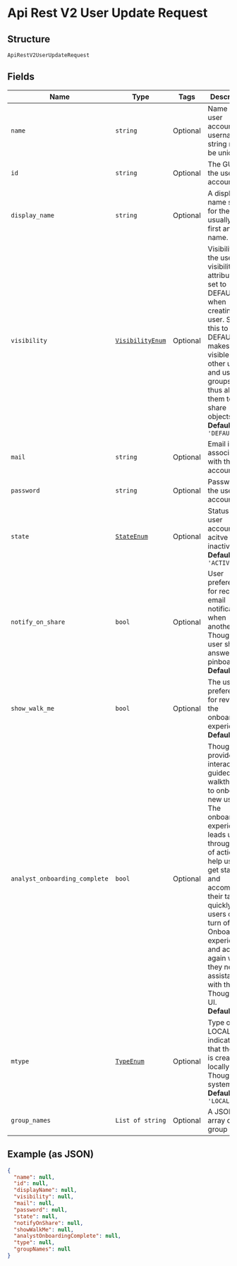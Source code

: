 
# Api Rest V2 User Update Request

## Structure

`ApiRestV2UserUpdateRequest`

## Fields

| Name | Type | Tags | Description |
|  --- | --- | --- | --- |
| `name` | `string` | Optional | Name of the user account. The username string must be unique. |
| `id` | `string` | Optional | The GUID of the user account |
| `display_name` | `string` | Optional | A display name string for the user, usually their first and last name. |
| `visibility` | [`VisibilityEnum`](/doc/models/visibility-enum.md) | Optional | Visibility of the user. The visibility attribute is set to DEFAULT when creating a user. Setting this to DEFAULT makes a user visible to other users and user groups, and thus allows them to share objects<br>**Default**: `'DEFAULT'` |
| `mail` | `string` | Optional | Email id associated with the user account |
| `password` | `string` | Optional | Password for the user account. |
| `state` | [`StateEnum`](/doc/models/state-enum.md) | Optional | Status of user account. acitve or inactive.<br>**Default**: `'ACTIVE'` |
| `notify_on_share` | `bool` | Optional | User preference for receiving email notifications when another ThoughtSpot user shares answers or pinboards.<br>**Default**: `True` |
| `show_walk_me` | `bool` | Optional | The user preference for revisiting the onboarding experience.<br>**Default**: `True` |
| `analyst_onboarding_complete` | `bool` | Optional | ThoughtSpot provides an interactive guided walkthrough to onboard new users. The onboarding experience leads users through a set of actions to help users get started and accomplish their tasks quickly. The users can turn off the Onboarding experience and access it again when they need assistance with the ThoughtSpot UI.<br>**Default**: `True` |
| `mtype` | [`TypeEnum`](/doc/models/type-enum.md) | Optional | Type of user. LOCAL_USER indicates that the user is created locally in the ThoughtSpot system.<br>**Default**: `'LOCAL_USER'` |
| `group_names` | `List of string` | Optional | A JSON array of group names |

## Example (as JSON)

```json
{
  "name": null,
  "id": null,
  "displayName": null,
  "visibility": null,
  "mail": null,
  "password": null,
  "state": null,
  "notifyOnShare": null,
  "showWalkMe": null,
  "analystOnboardingComplete": null,
  "type": null,
  "groupNames": null
}
```

